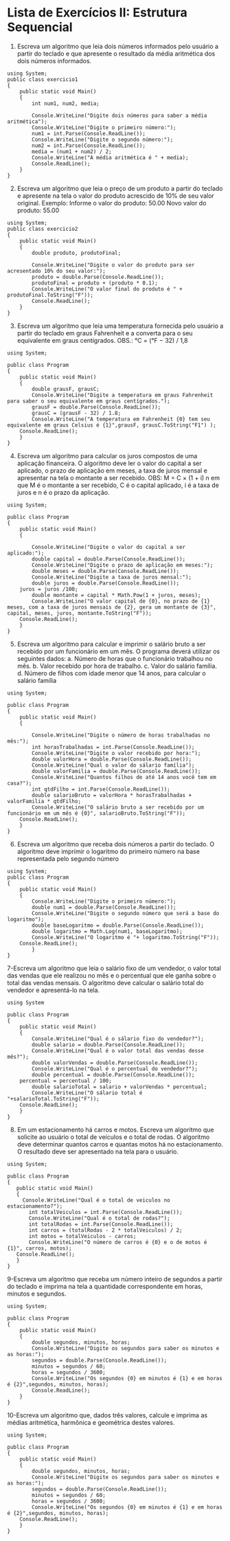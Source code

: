 # Lista de Exercícios II: Estrutura Sequencial
1. Escreva um algoritmo que leia dois números informados pelo usuário a partir do teclado e que apresente o resultado da média aritmética dos dois números informados.
```
using System;
public class exercicio1
{
    public static void Main()
    {
        int num1, num2, media;

        Console.WriteLine("Digite dois números para saber a média aritmética");
        Console.WriteLine("Digite o primeiro número:");
        num1 = int.Parse(Console.ReadLine());
        Console.WriteLine("Digite o segundo número:");
        num2 = int.Parse(Console.ReadLine());
        media = (num1 + num2) / 2;
        Console.WriteLine("A média aritmética é " + media);
        Console.ReadLine();
    }
}
```

2. Escreva um algoritmo que leia o preço de um produto a partir do teclado e apresente na tela o valor do produto acrescido de 10% de seu valor original. 
Exemplo:
Informe o valor do produto: 50.00
Novo valor do produto: 55.00

```
using System;
public class exercicio2
{
    public static void Main()
    {
        double produto, produtoFinal;

        Console.WriteLine("Digite o valor do produto para ser acresentado 10% do seu valor:");
        produto = double.Parse(Console.ReadLine());
        produtoFinal = produto + (produto * 0.1);
        Console.WriteLine("O valor final do produto é " + produtoFinal.ToString("F"));
        Console.ReadLine();
    }
}
```

3. Escreva um algoritmo que leia uma temperatura fornecida pelo usuário a partir do teclado em graus Fahrenheit e a converta para o seu equivalente em graus centígrados.
OBS.: °C = (°F − 32) / 1,8
```
using System;
					
public class Program
{
	public static void Main()
	{
		double grausF, grausC;
		Console.WriteLine("Digite a temperatura em graus Fahrenheit para saber o seu equivalente em graus centígrados.");
		grausF = double.Parse(Console.ReadLine());
		grausC = (grausF - 32) / 1.8;
		Console.WriteLine("A temperatura em Fahrenheit {0} tem seu equivalente em graus Celsius é {1}",grausF, grausC.ToString("F1") );
    Console.ReadLine();
	}
}
```

4. Escreva um algoritmo para calcular os juros compostos de uma aplicação financeira. O algoritmo deve ler o valor do capital a ser aplicado, o prazo de aplicação em meses, a taxa de juros mensal e apresentar na tela o montante a ser recebido.
OBS: M = C × (1 + i) n  em que M é o montante a ser recebido, C é o capital
aplicado, i é a taxa de juros e n é o prazo da aplicação.
```
using System;

public class Program
{
	public static void Main()
	{

		Console.WriteLine("Digite o valor do capital a ser aplicado:");
		double capital = double.Parse(Console.ReadLine());
		Console.WriteLine("Digite o prazo de aplicação em meses:");
		double meses = double.Parse(Console.ReadLine());
		Console.WriteLine("Digite a taxa de juros mensal:");
		double juros = double.Parse(Console.ReadLine());
    juros = juros /100;
		double montante = capital * Math.Pow(1 + juros, meses);
		Console.WriteLine("O valor capital de {0}, no prazo de {1} meses, com a taxa de juros mensais de {2}, gera um montante de {3}", capital, meses, juros, montante.ToString("F"));
    Console.ReadLine();
	}
}
```

5. Escreva um algoritmo para calcular e imprimir o salário bruto a ser recebido por um funcionário em um mês. O programa deverá utilizar os seguintes dados:
a. Número de horas que o funcionário trabalhou no mês.
b. Valor recebido por hora de trabalho.
c. Valor do salário família.
d. Número de filhos com idade menor que 14 anos, para calcular o salário família

```
using System;

public class Program
{
	public static void Main()
	{

		Console.WriteLine("Digite o número de horas trabalhadas no mês:");
		int horasTrabalhadas = int.Parse(Console.ReadLine());
		Console.WriteLine("Digite o valor recebido por hora:");
		double valorHora = double.Parse(Console.ReadLine());
		Console.WriteLine("Qual o valor do sálario família");
		double valorFamilia = double.Parse(Console.ReadLine());
		Console.WriteLine("Quantos filhos de até 14 anos você tem em casa?");
		int qtdFilho = int.Parse(Console.ReadLine());
		double salarioBruto = valorHora * horasTrabalhadas + valorFamilia * qtdFilho;
		Console.WriteLine("O salário bruto a ser recebido por um funcionário em um mês é {0}", salarioBruto.ToString("F"));
    Console.ReadLine();
	}
}
```

6. Escreva um algoritmo que receba dois números a partir do teclado. O algoritmo deve imprimir o logaritmo do primeiro número na base representada pelo segundo número

```
using System;
public class Program
{
	public static void Main()
	{
		Console.WriteLine("Digite o primeiro número:");
		double num1 = double.Parse(Console.ReadLine());
		Console.WriteLine("Digite o segundo número que será a base do logaritmo");
		double baseLogaritmo = double.Parse(Console.ReadLine());
		double logaritmo = Math.Log(num1, baseLogaritmo);
		Console.WriteLine("O logaritmo é "+ logaritmo.ToString("F"));
    Console.ReadLine();
        }
}
```

7-Escreva um algoritmo que leia o salário fixo de um vendedor, o valor total das vendas que ele realizou no mês e o percentual que ele ganha sobre o total das vendas mensais. O algoritmo deve calcular o salário total do vendedor e apresentá-lo na tela.
```
using System

public class Program
{
	public static void Main()
	{
		Console.WriteLine("Qual é o sálario fixo do vendedor?");
		double salario = double.Parse(Console.ReadLine());
		Console.WriteLine("Qual é o valor total das vendas desse mês?");
		double valorVendas = double.Parse(Console.ReadLine());
		Console.WriteLine("Qual é o percentual do vendedor?");
		double percentual = double.Parse(Console.ReadLine());
    percentual = percentual / 100;
		double salarioTotal = salario + valorVendas * percentual;
		Console.WriteLine("O sálario total é "+salarioTotal.ToString("F"));
    Console.ReadLine();
	}
}
```
8. Em um estacionamento há carros e motos. Escreva um algoritmo que solicite ao usuário o total de veículos e o total de rodas. O algoritmo deve determinar quantos carros e quantas motos há no estacionamento. O resultado deve ser apresentado na tela para o usuário.
 ```
using System;

public class Program
{
	public static void Main()
	{
	  Console.WriteLine("Qual é o total de veiculos no estacionamento?");
		int totalVeiculos = int.Parse(Console.ReadLine());
		Console.WriteLine("Qual é o total de rodas?");
		int totalRodas = int.Parse(Console.ReadLine());
		int carros = (totalRodas - 2 * totalVeiculos) / 2;
		int motos = totalVeiculos - carros;
		Console.WriteLine("O número de carros é {0} e o de motos é {1}", carros, motos);
    Console.ReadLine();
	}
}
```

9-Escreva um algoritmo que receba um número inteiro de segundos a partir do teclado e imprima na tela a quantidade correspondente em horas, minutos e segundos.
```
using System;
					
public class Program
{
	public static void Main()
	{
		double segundos, minutos, horas;
		Console.WriteLine("Digite os segundos para saber os minutos e as horas:");
		segundos = double.Parse(Console.ReadLine());
		minutos = segundos / 60;
		horas = segundos / 3600;
		Console.WriteLine("Os segundos {0} em minutos é {1} e em horas é {2}",segundos, minutos, horas);
        Console.ReadLine();
	}
}
```
10-Escreva um algoritmo que, dados três valores, calcule e imprima as médias aritmética, harmônica e geométrica destes valores.
```
using System;
					
public class Program
{
	public static void Main()
	{
		double segundos, minutos, horas;
		Console.WriteLine("Digite os segundos para saber os minutos e as horas:");
		segundos = double.Parse(Console.ReadLine());
		minutos = segundos / 60;
		horas = segundos / 3600;
		Console.WriteLine("Os segundos {0} em minutos é {1} e em horas é {2}",segundos, minutos, horas);
    Console.ReadLine();
	}
}
```
